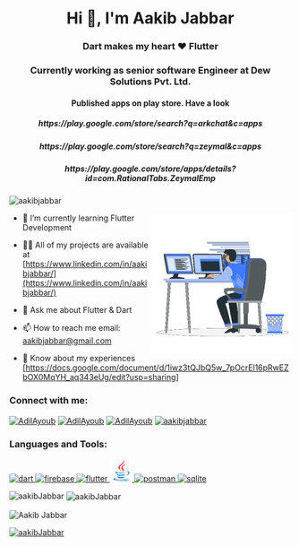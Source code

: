 <h1 align="center">Hi 👋, I'm Aakib Jabbar </h1>
<h3 align="center">Dart makes my heart &#x2665 Flutter </h3>
<h3 align="center">Currently working as senior software Engineer at Dew Solutions Pvt. Ltd.  </h3>
<h4 align="center">Published apps on play store. Have a look  </h4>
<h5 align="center">https://play.google.com/store/search?q=arkchat&c=apps </h5>
<h5 align="center">https://play.google.com/store/search?q=zeymal&c=apps </h5>
<h5 align="center">https://play.google.com/store/apps/details?id=com.RationalTabs.ZeymalEmp </h5>

<p align="left"> <img src="https://komarev.com/ghpvc/?username=aakibz&label=Profile%20views&color=0e75b6&style=flat" alt="aakibjabbar" /> </p>
<img src="https://github.com/0xAbdulKhalid/0xAbdulKhalid/raw/main/assets/mdImages/Right_Side.gif" style="visibility:visible;max-width:100%;" width="250px" align="right">

- 🌱 I’m currently learning Flutter Development

- 👨‍💻 All of my projects are available at [https://www.linkedin.com/in/aakibjabbar/](https://www.linkedin.com/in/aakibjabbar/)

- 💬 Ask me about Flutter & Dart

- 📫 How to reach me email: aakibjabbar@gmail.com

- 📄 Know about my experiences [https://docs.google.com/document/d/1iwz3tQJbQ5w_7pOcrEl16pRwEZbOX0MqYH_aq343eUg/edit?usp=sharing]

<h3 align="left">Connect with me:</h3>
<p align="left">
<a href="https://twitter.com/aakibjabbar" target="blank"><img align="center" src="https://raw.githubusercontent.com/rahuldkjain/github-profile-readme-generator/master/src/images/icons/Social/twitter.svg" alt="AdilAyoub" height="30" width="40" /></a>
<a href="https://www.linkedin.com/in/aakib-jabbar/" target="blank"><img align="center" src="https://raw.githubusercontent.com/rahuldkjain/github-profile-readme-generator/master/src/images/icons/Social/linked-in-alt.svg" alt="AdilAyoub" height="30" width="40" /></a>
<a href="https://www.instagram.com/aakib_jabbar/" target="blank"><img align="center" src="https://raw.githubusercontent.com/rahuldkjain/github-profile-readme-generator/master/src/images/icons/Social/instagram.svg" alt="AdilAyoub" height="30" width="40" /></a>
<a href="https://www.facebook.com/aakib.jabbar" target="blank"><img align="center" src="https://raw.githubusercontent.com/rahuldkjain/github-profile-readme-generator/master/src/images/icons/Social/facebook.svg" alt="aakibjabbar" height="30" width="40" /></a>
</p>

<h3 align="left">Languages and Tools:</h3>
<a href="https://dart.dev" target="_blank" rel="noreferrer"> <img src="https://www.vectorlogo.zone/logos/dartlang/dartlang-icon.svg" alt="dart" width="40" height="40"/> </a> <a href="https://firebase.google.com/" target="_blank" rel="noreferrer"> <img src="https://www.vectorlogo.zone/logos/firebase/firebase-icon.svg" alt="firebase" width="40" height="40"/> </a> <a href="https://flutter.dev" target="_blank" rel="noreferrer"> <img src="https://www.vectorlogo.zone/logos/flutterio/flutterio-icon.svg" alt="flutter" width="40" height="40"/> </a> <a href="https://www.java.com" target="_blank" rel="noreferrer"> <img src="https://raw.githubusercontent.com/devicons/devicon/master/icons/java/java-original.svg" alt="java" width="40" height="40"/> </a> <a href="https://postman.com" target="_blank" rel="noreferrer"> <img src="https://www.vectorlogo.zone/logos/getpostman/getpostman-icon.svg" alt="postman" width="40" height="40"/> </a> <a href="https://www.sqlite.org/" target="_blank" rel="noreferrer"> <img src="https://www.vectorlogo.zone/logos/sqlite/sqlite-icon.svg" alt="sqlite" width="40" height="40"/> </a> </p>

<p><img align="left" src="https://github-readme-stats.vercel.app/api/top-langs?username=AAKIBZ&show_icons=true&locale=en&layout=compact" alt="aakibJabbar" /></p>

<p>&nbsp;<img align="center" src="https://github-readme-stats.vercel.app/api?username=AAKIBZ&show_icons=true&locale=en" alt="aakibJabbar" /></p>

<p><img align="center" src="https://github-readme-streak-stats.herokuapp.com/?user=AAKIBZ&" alt="Aakib Jabbar" /></p>
<p align="left"> <a href="https://github.com/ryo-ma/github-profile-trophy"><img src="https://github-profile-trophy.vercel.app/?username=AAKIBZ" alt="aakibJabbar" /></a> </p>
